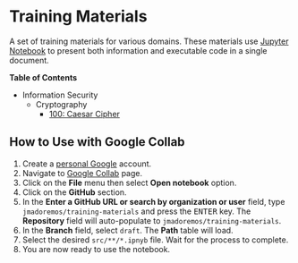 # Training Materials

A set of training materials for various domains. These materials use [Jupyter Notebook](https://code.visualstudio.com/docs/datascience/jupyter-notebooks) to present both information and executable code in a single document.

**Table of Contents**

- Information Security
  - Cryptography
    - [100: Caesar Cipher](src/information-security/cryptography/100/caesar-cipher.ipynb)

## How to Use with Google Collab

1. Create a [personal Google](https://accounts.google.com) account.
2. Navigate to [Google Collab](https://colab.research.google.com) page.
3. Click on the **File** menu then select **Open notebook** option.
4. Click on the **GitHub** section.
5. In the **Enter a GitHub URL or search by organization or user** field, type `jmadoremos/training-materials` and press the <kbd>ENTER</kbd> key. The **Repository** field will auto-populate to `jmadoremos/training-materials`.
6. In the **Branch** field, select `draft`. The **Path** table will load.
7. Select the desired `src/**/*.ipnyb` file. Wait for the process to complete.
8. You are now ready to use the notebook.
